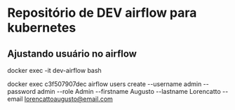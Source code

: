 # Repositório de DEV airflow para kubernetes


## Ajustando usuário no airflow

docker exec -it dev-airflow bash

docker exec  c3f507907dec airflow users create --username admin --password admin --role Admin --firstname Augusto --lastname Lorencatto --email lorencattoaugusto@email.com